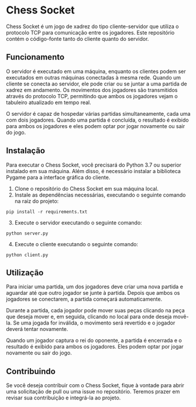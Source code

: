 # Chess Socket

Chess Socket é um jogo de xadrez do tipo cliente-servidor que utiliza o protocolo TCP para comunicação entre os jogadores. Este repositório contém o código-fonte tanto do cliente quanto do servidor.

## Funcionamento

O servidor é executado em uma máquina, enquanto os clientes podem ser executados em outras máquinas conectadas à mesma rede. Quando um cliente se conecta ao servidor, ele pode criar ou se juntar a uma partida de xadrez em andamento. Os movimentos dos jogadores são transmitidos através do protocolo TCP, permitindo que ambos os jogadores vejam o tabuleiro atualizado em tempo real.

O servidor é capaz de hospedar várias partidas simultaneamente, cada uma com dois jogadores. Quando uma partida é concluída, o resultado é exibido para ambos os jogadores e eles podem optar por jogar novamente ou sair do jogo.

## Instalação

Para executar o Chess Socket, você precisará do Python 3.7 ou superior instalado em sua máquina. Além disso, é necessário instalar a biblioteca Pygame para a interface gráfica do cliente.

1. Clone o repositório do Chess Socket em sua máquina local.
2. Instale as dependências necessárias, executando o seguinte comando na raiz do projeto:

`pip install -r requirements.txt`  

3. Execute o servidor executando o seguinte comando:

`python server.py`

4. Execute o cliente executando o seguinte comando:

`python client.py`

## Utilização  

Para iniciar uma partida, um dos jogadores deve criar uma nova partida e aguardar até que outro jogador se junte à partida. Depois que ambos os jogadores se conectarem, a partida começará automaticamente.

Durante a partida, cada jogador pode mover suas peças clicando na peça que deseja mover e, em seguida, clicando no local para onde deseja movê-la. Se uma jogada for inválida, o movimento será revertido e o jogador deverá tentar novamente.

Quando um jogador captura o rei do oponente, a partida é encerrada e o resultado é exibido para ambos os jogadores. Eles podem optar por jogar novamente ou sair do jogo.

## Contribuindo

Se você deseja contribuir com o Chess Socket, fique à vontade para abrir uma solicitação de pull ou uma issue no repositório. Teremos prazer em revisar sua contribuição e integrá-la ao projeto.
